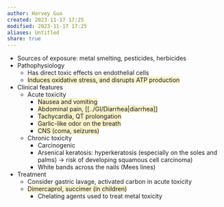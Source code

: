 ```yaml
---
author: Harvey Guo
created: 2023-11-17 17:25
modified: 2023-11-17 17:25
aliases: Untitled
share: true
---
```

- Sources of exposure: metal smelting, pesticides, herbicides
- Pathophysiology
	- Has direct toxic effects on endothelial cells
	- <span style="background:rgba(240, 200, 0, 0.2)">Induces oxidative stress, and disrupts ATP production</span>
- Clinical features
	- Acute toxicity 
		- <span style="background:rgba(240, 200, 0, 0.2)">Nausea and vomiting</span>
		- <span style="background:rgba(240, 200, 0, 0.2)">Abdominal pain, [[../GI/Diarrhea|diarrhea]]</span>
		- <span style="background:rgba(240, 200, 0, 0.2)">Tachycardia, QT prolongation</span>
		- <span style="background:rgba(240, 200, 0, 0.2)">Garlic-like odor on the breath</span>
		- <span style="background:rgba(240, 200, 0, 0.2)">CNS (coma, seizures)</span>
	- Chronic toxicity
		- Carcinogenic
		- Arsenical keratosis: hyperkeratosis (especially on the soles and palms) → risk of developing squamous cell carcinoma) 
		- White bands across the nails (Mees lines)
- Treatment
	- Consider gastric lavage, activated carbon in acute toxicity 
	- <span style="background:rgba(240, 200, 0, 0.2)">Dimercaprol, succimer (in children)</span>
		- Chelating agents used to treat metal toxicity
